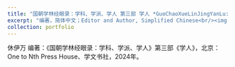 ```yaml
---
title: "国朝学林经眼录：学科、学派、学人 第三部 学人 *GuoChaoXueLinJingYanLu: XueKe, XuePai, XueRen* DiSanBu *XueRen*"
excerpt: "编著，简体中文；Editor and Author, Simplified Chinese<br/><img src='/images/portfolio-3.png'>"
collection: portfolio
---
```


休伊万 编著：《国朝学林经眼录：学科、学派、学人》第三部《学人》，北京：One to Nth Press House、学文书社，2024年。
